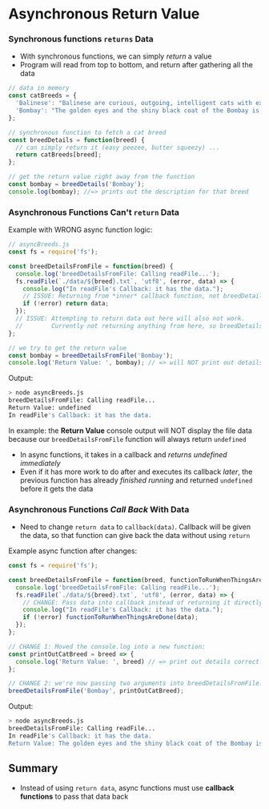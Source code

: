 # Asynchronous Return Value

### Synchronous functions `returns` Data
* With synchronous functions, we can simply *return* a value
* Program will read from top to bottom, and return after gathering all the data

```javascript
// data in memory
const catBreeds = {
  'Balinese': "Balinese are curious, outgoing, intelligent cats with excellent communication skills. They are known for their chatty personalities and are always eager to tell you their views on life, love, and what you’ve served them for dinner.",
  'Bombay': "The golden eyes and the shiny black coat of the Bombay is absolutely striking. Likely to bond most with one family member, the Bombay will follow you from room to room and will almost always have something to say about what you are doing, loving attention and to be carried around, often on his caregiver's shoulder."
};

// synchronous function to fetch a cat breed
const breedDetails = function(breed) {
  // can simply return it (easy peezee, butter squeezy) ...
  return catBreeds[breed];
};

// get the return value right away from the function
const bombay = breedDetails('Bombay');
console.log(bombay); //=> prints out the description for that breed
```

### Asynchronous Functions Can't `return` Data
Example with WRONG async function logic:

```javascript
// asyncBreeds.js
const fs = require('fs');

const breedDetailsFromFile = function(breed) {
  console.log('breedDetailsFromFile: Calling readFile...');
  fs.readFile(`./data/${breed}.txt`, 'utf8', (error, data) => {
    console.log("In readFile's Callback: it has the data.");
    // ISSUE: Returning from *inner* callback function, not breedDetailsFromFile.
    if (!error) return data;
  });
  // ISSUE: Attempting to return data out here will also not work.
  //        Currently not returning anything from here, so breedDetailsFromFile function returns undefined.
};

// we try to get the return value
const bombay = breedDetailsFromFile('Bombay');
console.log('Return Value: ', bombay); // => will NOT print out details, instead we will see undefined!
```

Output: 
```bash
> node asyncBreeds.js
breedDetailsFromFile: Calling readFile...
Return Value: undefined
In readFile's Callback: it has the data.
```


In example: the **Return Value** console output will NOT display the file data because our `breedDetailsFromFile` function will always return `undefined`

* In async functions, it takes in a callback and *returns undefined immediately*
* Even if it has more work to do after and executes its callback *later*, the previous function has already *finished running* and returned `undefined` before it gets the data

### Asynchronous Functions *Call Back* With Data

* Need to change `return data` to `callback(data)`. Callback will be given the data, so that function can give back the data without using `return`


Example async function after changes:

```javascript
const fs = require('fs');

const breedDetailsFromFile = function(breed, functionToRunWhenThingsAreDone) {
  console.log('breedDetailsFromFile: Calling readFile...');
  fs.readFile(`./data/${breed}.txt`, 'utf8', (error, data) => {
    // CHANGE: Pass data into callback instead of returning it directly
    console.log("In readFile's Callback: it has the data.");
    if (!error) functionToRunWhenThingsAreDone(data);
  });
};

// CHANGE 1: Moved the console.log into a new function:
const printOutCatBreed = breed => {
  console.log('Return Value: ', breed) // => print out details correctly.
};

// CHANGE 2: we're now passing two arguments into breedDetailsFromFile: breed string and a callback function
breedDetailsFromFile('Bombay', printOutCatBreed);
```
Output:
```bash
> node asyncBreeds.js
breedDetailsFromFile: Calling readFile...
In readFile's Callback: it has the data.
Return Value: The golden eyes and the shiny black coat of the Bombay is absolutely striking. Likely to bond most with one family member, the Bombay will follow you from room to room and will almost always have something to say about what you are doing, loving attention and to be carried around, often on his caregiver's shoulder.
```


## Summary

* Instead of using `return data`, async functions must use **callback functions** to pass that data back